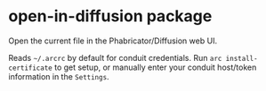 # open-in-diffusion package

Open the current file in the Phabricator/Diffusion web UI.

Reads `~/.arcrc` by default for conduit credentials. Run `arc install-certificate` to get setup, or manually enter your conduit host/token information in the `Settings`.
